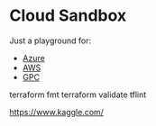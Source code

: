 # Cloud Sandbox

Just a playground for:

- [Azure](azure/README.md)
- [AWS](aws/README.md)
- [GPC](gpc/README.md)


terraform fmt
terraform validate
tflint


https://www.kaggle.com/